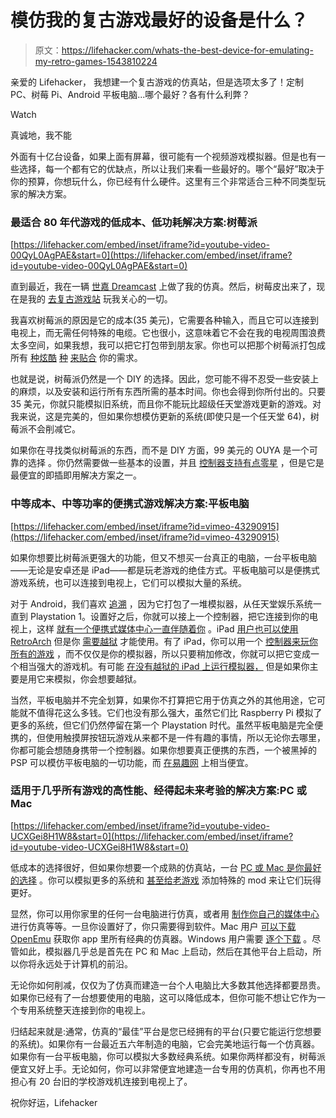 # 模仿我的复古游戏最好的设备是什么？

> 原文：<https://lifehacker.com/whats-the-best-device-for-emulating-my-retro-games-1543810224>

亲爱的 Lifehacker，
我想建一个复古游戏的仿真站，但是选项太多了！定制 PC、树莓 Pi、Android 平板电脑...哪个最好？各有什么利弊？

Watch

真诚地，我不能

外面有十亿台设备，如果上面有屏幕，很可能有一个视频游戏模拟器。但是也有一些选择，每一个都有它的优缺点，所以让我们来看一些最好的。哪个“最好”取决于你的预算，你想玩什么，你已经有什么硬件。这里有三个非常适合三种不同类型玩家的解决方案。

### 最适合 80 年代游戏的低成本、低功耗解决方案:树莓派

 [https://lifehacker.com/embed/inset/iframe?id=youtube-video-00QyL0AgPAE&start=0](https://lifehacker.com/embed/inset/iframe?id=youtube-video-00QyL0AgPAE&start=0) 

直到最近，我在一辆 [世嘉 Dreamcast](http://en.wikipedia.org/wiki/Dreamcast) 上做了我的仿真。然后，树莓皮出来了，现在是我的 [去复古游戏站](http://bit.ly/1cUSOMH) 玩我关心的一切。

我喜欢树莓派的原因是它的成本(35 美元)，它需要各种输入，而且它可以连接到电视上，而无需任何特殊的电缆。它也很小，这意味着它不会在我的电视周围浪费太多空间，如果我想，我可以把它打包带到朋友家。你也可以把那个树莓派打包成所有 [种炫酷](https://lifehacker.com/turn-a-coffee-table-into-an-awesome-two-player-arcade-c-5940362) [种](http://lifehacker.com/turn-an-ikea-nightstand-into-a-classic-arcade-cabinet-5958402) [来贴合](http://lifehacker.com/rebuild-a-broken-nes-with-a-raspberry-pi-489799308) 你的需求。

也就是说，树莓派仍然是一个 DIY 的选择。因此，您可能不得不忍受一些安装上的麻烦，以及安装和运行所有东西所需的基本时间。你也会得到你所付出的。只要 35 美元，你就只能模拟旧系统，而且你不能玩比超级任天堂游戏更新的游戏。对我来说，这是完美的，但如果你想模仿更新的系统(即使只是一个任天堂 64)，树莓派不会削减它。

如果你在寻找类似树莓派的东西，而不是 DIY 方面，99 美元的 OUYA 是一个可靠的选择 。你仍然需要做一些基本的设置，并且 [控制器支持有点零星](http://ouyaforum.com/showthread.php?3673-LIST-Controllers-That-Work-With-OUYA) ，但是它是最便宜的即插即用解决方案之一。

### 中等成本、中等功率的便携式游戏解决方案:平板电脑

 [https://lifehacker.com/embed/inset/iframe?id=vimeo-43290915](https://lifehacker.com/embed/inset/iframe?id=vimeo-43290915) 

如果你想要比树莓派更强大的功能，但又不想买一台真正的电脑，一台平板电脑——无论是安卓还是 iPad——都是玩老游戏的绝佳方式。平板电脑可以是便携式游戏系统，也可以连接到电视上，它们可以模拟大量的系统。

对于 Android，我们喜欢 [追溯](https://lifehacker.com/retroarch-emulates-nearly-every-classic-gaming-console-5988944) ，因为它打包了一堆模拟器，从任天堂娱乐系统一直到 Playstation 1。设置好之后，你就可以接上一个控制器，把它连接到你的电视上，这样 [就有一个便携式媒体中心一直伴随着你](http://lifehacker.com/how-to-turn-your-android-into-a-killer-portable-media-a-5915083) 。iPad [用户也可以使用 RetroArch](http://www.libretro.com/index.php/downloads/) 但是你 [需要越狱](http://lifehacker.com/how-to-jailbreak-your-iphone-the-always-up-to-date-gui-5771943) 才能使用。有了 iPad，你可以用一个 [控制器来玩你所有的游戏](http://lifehacker.com/how-to-use-a-gamepad-for-any-ios-game-not-just-emulato-5991266) ，而不仅仅是你的模拟器，所以只要稍加修改，你就可以把它变成一个相当强大的游戏机。有可能 [在没有越狱的 iPad 上运行模拟器，](http://lifehacker.com/the-non-jailbreakers-guide-to-emulation-on-ios-1536403860) 但是如果你主要是用它来模拟，你会想要越狱。

当然，平板电脑并不完全划算，如果你不打算把它用于仿真之外的其他用途，它可能就不值得花这么多钱。它们也没有那么强大，虽然它们比 Raspberry Pi 模拟了更多的系统，但它们仍然停留在第一个 Playstation 时代。虽然平板电脑是完全便携的，但使用触摸屏按钮玩游戏从来都不是一件有趣的事情，所以无论你去哪里，你都可能会想随身携带一个控制器。如果你想要真正便携的东西，一个被黑掉的 PSP 可以模仿平板电脑的一切功能，而 [在易趣网](http://www.ebay.com/sch/i.html?_trksid=p2050601.m570.l1313.TR0.TRC0.H0.Xpsp&_nkw=psp&_sacat=0&_from=R40) 上相当便宜。

### 适用于几乎所有游戏的高性能、经得起未来考验的解决方案:PC 或 Mac

 [https://lifehacker.com/embed/inset/iframe?id=youtube-video-UCXGei8H1W8&start=0](https://lifehacker.com/embed/inset/iframe?id=youtube-video-UCXGei8H1W8&start=0) 

低成本的选择很好，但如果你想要一个成熟的仿真站，一台 [PC 或 Mac 是你最好的选择](https://lifehacker.com/how-to-turn-your-computer-into-a-retro-game-arcade-5835259) 。你可以模拟更多的系统和 [甚至给老游戏](http://lifehacker.com/bring-your-retro-games-into-the-modern-age-with-these-e-1516605379) 添加特殊的 mod 来让它们玩得更好。

显然，你可以用你家里的任何一台电脑进行仿真，或者用 [制作你自己的媒体中心](http://bit.ly/1ec3EA7) 进行仿真等等。一旦你设置好了，你只需要得到软件。Mac 用户 [可以下载 OpenEmu](http://bit.ly/1d4hiQ1) 获取你 app 里所有经典的仿真器。Windows 用户需要 [逐个下载](http://en.wikipedia.org/wiki/List_of_video_game_emulators) 。尽管如此，模拟器几乎总是首先在 PC 和 Mac 上启动，然后在其他平台上启动，所以你将永远处于计算机的前沿。

无论你如何削减，仅仅为了仿真而建造一台个人电脑比大多数其他选择都要昂贵。如果你已经有了一台想要使用的电脑，这可以降低成本，但你可能不想让它作为一个专用系统整天连接到你的电视上。

归结起来就是:通常，仿真的“最佳”平台是您已经拥有的平台(只要它能运行您想要的系统)。如果你有一台最近五六年制造的电脑，它会完美地运行每一个仿真器。如果你有一台平板电脑，你可以模拟大多数经典系统。如果你两样都没有，树莓派便宜又好上手。无论如何，你可以非常便宜地建造一台专用的仿真机，你再也不用担心有 20 台旧的学校游戏机连接到电视上了。

祝你好运，Lifehacker